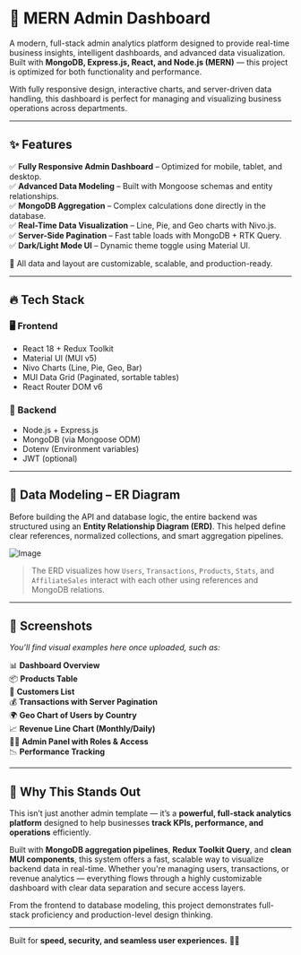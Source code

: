# 🚀 MERN Admin Dashboard

A modern, full-stack admin analytics platform designed to provide real-time business insights, intelligent dashboards, and advanced data visualization. Built with **MongoDB, Express.js, React, and Node.js (MERN)** — this project is optimized for both functionality and performance.

With fully responsive design, interactive charts, and server-driven data handling, this dashboard is perfect for managing and visualizing business operations across departments.

---

## ✨ Features

✅ **Fully Responsive Admin Dashboard** – Optimized for mobile, tablet, and desktop.  
✅ **Advanced Data Modeling** – Built with Mongoose schemas and entity relationships.  
✅ **MongoDB Aggregation** – Complex calculations done directly in the database.  
✅ **Real-Time Data Visualization** – Line, Pie, and Geo charts with Nivo.js.  
✅ **Server-Side Pagination** – Fast table loads with MongoDB + RTK Query.  
✅ **Dark/Light Mode UI** – Dynamic theme toggle using Material UI.  

📌 All data and layout are customizable, scalable, and production-ready.

---

## 🔥 Tech Stack

### 🖥️ Frontend  
- React 18 + Redux Toolkit  
- Material UI (MUI v5)  
- Nivo Charts (Line, Pie, Geo, Bar)  
- MUI Data Grid (Paginated, sortable tables)  
- React Router DOM v6  

### 🔧 Backend  
- Node.js + Express.js  
- MongoDB (via Mongoose ODM)  
- Dotenv (Environment variables)  
- JWT (optional)  

---

## 🧩 Data Modeling – ER Diagram

Before building the API and database logic, the entire backend was structured using an **Entity Relationship Diagram (ERD)**. This helped define clear references, normalized collections, and smart aggregation pipelines.

![Image](https://github.com/user-attachments/assets/4901a1db-c15b-4b91-b480-edada18e00f8)

> The ERD visualizes how `Users`, `Transactions`, `Products`, `Stats`, and `AffiliateSales` interact with each other using references and MongoDB relations.

---

## 📸 Screenshots

_You’ll find visual examples here once uploaded, such as:_

📊 **Dashboard Overview**  
📦 **Products Table**  
👥 **Customers List**  
💰 **Transactions with Server Pagination**  
🌍 **Geo Chart of Users by Country**  
📈 **Revenue Line Chart (Monthly/Daily)**  
🧑‍💼 **Admin Panel with Roles & Access**  
📉 **Performance Tracking**

---

## 🚀 Why This Stands Out

This isn’t just another admin template — it’s a **powerful, full-stack analytics platform** designed to help businesses **track KPIs, performance, and operations** efficiently.  

Built with **MongoDB aggregation pipelines**, **Redux Toolkit Query**, and **clean MUI components**, this system offers a fast, scalable way to visualize backend data in real-time. Whether you're managing users, transactions, or revenue analytics — everything flows through a highly customizable dashboard with clear data separation and secure access layers.  

From the frontend to database modeling, this project demonstrates full-stack proficiency and production-level design thinking.

---

Built for **speed, security, and seamless user experiences.** 🚀🔥  
